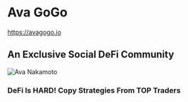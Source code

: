 # Ava GoGo

https://avagogo.io

## An Exclusive Social DeFi Community

![Ava Nakamoto](https://i.imgur.com/ItHvLdH.png)

### DeFi Is HARD! Copy Strategies From TOP Traders
